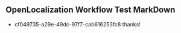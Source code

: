 ## OpenLocalization Workflow Test MarkDown

* cf049735-a29e-49dc-97f7-cab616253fc8 
thanks!



<!--HONumber=Feb16_HO3-->
